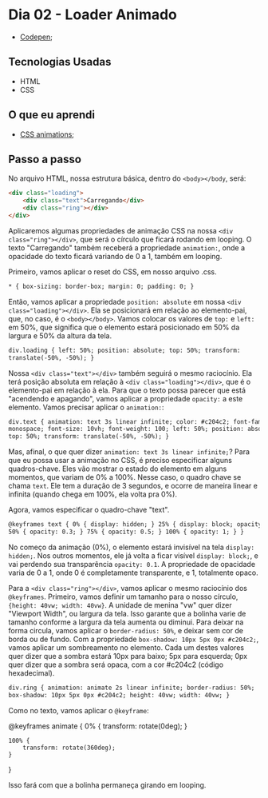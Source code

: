 # Dia 02 - Loader Animado

-   [Codepen](https://codepen.io/lizvidotti91/pen/GRZyLrP?editors=1100);

## Tecnologias Usadas

-   HTML
-   CSS

## O que eu aprendi

-   [CSS animations](https://www.w3schools.com/css/css3_animations.asp);

## Passo a passo

No arquivo HTML, nossa estrutura básica, dentro do `<body></body`, será:

```html
<div class="loading">
    <div class="text">Carregando</div>
    <div class="ring"></div>
</div>
```

Aplicaremos algumas propriedades de animação CSS na nossa `<div class="ring"></div>`, que será o círculo que ficará rodando em looping. O texto "Carregando" também receberá a propriedade `animation:`, onde a opacidade do texto ficará variando de 0 a 1, também em looping.

Primeiro, vamos aplicar o reset do CSS, em nosso arquivo .css.

```html
* { box-sizing: border-box; margin: 0; padding: 0; }
```

Então, vamos aplicar a propriedade `position: absolute` em nossa `<div class="loading"></div>`. Ela se posicionará em relação ao elemento-pai, que, no caso, é o `<body></body>`. Vamos colocar os valores de `top:` e `left:` em 50%, que significa que o elemento estará posicionado em 50% da largura e 50% da altura da tela.

```html
div.loading { left: 50%; position: absolute; top: 50%; transform:
translate(-50%, -50%); }
```

Nossa `<div class="text"></div>` também seguirá o mesmo raciocínio. Ela terá posição absoluta em relação à `<div class="loading"></div>`, que é o elemento-pai em relação à ela. Para que o texto possa parecer que está "acendendo e apagando", vamos aplicar a propriedade `opacity:` a este elemento. Vamos precisar aplicar o `animation:`:

```html
div.text { animation: text 3s linear infinite; color: #c204c2; font-family:
monospace; font-size: 10vh; font-weight: 100; left: 50%; position: absolute;
top: 50%; transform: translate(-50%, -50%); }
```

Mas, afinal, o que quer dizer `animation: text 3s linear infinite;`? Para que eu possa usar a animação no CSS, é preciso especificar alguns quadros-chave. Eles vão mostrar o estado do elemento em alguns momentos, que variam de 0% a 100%. Nesse caso, o quadro chave se chama `text`. Ele tem a duração de 3 segundos, e ocorre de maneira linear e infinita (quando chega em 100%, ela volta pra 0%).

Agora, vamos especificar o quadro-chave "text".

```html
@keyframes text { 0% { display: hidden; } 25% { display: block; opacity: 0.1; }
50% { opacity: 0.3; } 75% { opacity: 0.5; } 100% { opacity: 1; } }
```

No começo da animação (0%), o elemento estará invisível na tela `display: hidden;`. Nos outros momentos, ele já volta a ficar visível `display: block;`, e vai perdendo sua transparência `opacity: 0.1`. A propriedade de opacidade varia de 0 a 1, onde 0 é completamente transparente, e 1, totalmente opaco.

Para a `<div class="ring"></div>`, vamos aplicar o mesmo raciocínio dos `@keyframes`. Primeiro, vamos definir um tamanho para o nosso círculo, `{height: 40vw; width: 40vw}`. A unidade de menina "vw" quer dizer "Viewport Width", ou largura da tela. Isso garante que a bolinha varie de tamanho conforme a largura da tela aumenta ou diminui. Para deixar na forma circula, vamos aplicar o `border-radius: 50%`, e deixar sem cor de borda ou de fundo. Com a propriedade `box-shadow: 10px 5px 0px #c204c2;`, vamos aplicar um sombreamento no elemento. Cada um destes valores quer dizer que a sombra estará 10px para baixo; 5px para esquerda; 0px quer dizer que a sombra será opaca, com a cor #c204c2 (código hexadecimal).

```html
div.ring { animation: animate 2s linear infinite; border-radius: 50%;
box-shadow: 10px 5px 0px #c204c2; height: 40vw; width: 40vw; }
```

Como no texto, vamos aplicar o `@keyframe`:

@keyframes animate {
0% {
transform: rotate(0deg);
}

    100% {
        transform: rotate(360deg);
    }

}

Isso fará com que a bolinha permaneça girando em looping.
